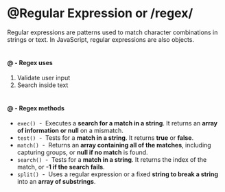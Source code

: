 # @Regular Expression  or /regex/
Regular expressions are patterns used to match character combinations in strings or text. In JavaScript, regular expressions are also objects.
<br><br>

#### @ - Regex uses
1. Validate user input
2. Search inside text
<br><br>

#### @ - Regex methods
* `exec()` &nbsp;-&nbsp; Executes a **search for a match in a string**. It returns an **array of information or null** on a mismatch.
* `test()` &nbsp;-&nbsp; Tests for a **match in a string**. It returns **true** or **false**.
* `match()` &nbsp;-&nbsp; Returns an **array containing all of the matches**, including capturing groups, or **null if no match** is found.
* `search()` &nbsp;-&nbsp; Tests for a **match in a string**. It returns the index of the match, or **-1 if the search fails**.
* `split()` &nbsp;-&nbsp; Uses a regular expression or a fixed **string to break a string** into an **array of substrings**.
